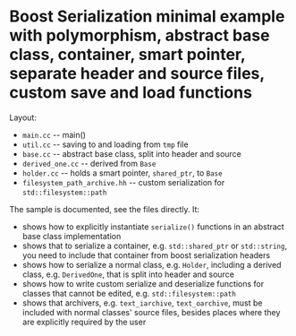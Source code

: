 # Boost Serialization minimal example with polymorphism, abstract base class, container, smart pointer, separate header and source files, custom save and load functions

Layout:

* `main.cc` -- main()
* `util.cc` -- saving to and loading from `tmp` file
* `base.cc` -- abstract base class, split into header and source
* `derived_one.cc` -- derived from `Base`
* `holder.cc` -- holds a smart pointer, `shared_ptr`, to `Base`
* `filesystem_path_archive.hh` -- custom serialization for `std::filesystem::path`

The sample is documented, see the files directly. It:
* shows how to explicitly instantiate `serialize()` functions in an abstract base class implementation
* shows that to serialize a container, e.g. `std::shared_ptr` or `std::string`, you need to include that container from boost serialization headers
* shows how to serialize a normal class, e.g. `Holder`, including a derived class, e.g. `DerivedOne`, that is split into header and source
* shows how to write custom serialize and deserialize functions for classes that cannot be edited, e.g. `std::filesystem::path`
* shows that archivers, e.g. `text_iarchive`, `text_oarchive`, must be included with normal classes' source files, besides places where they are explicitly required by the user
